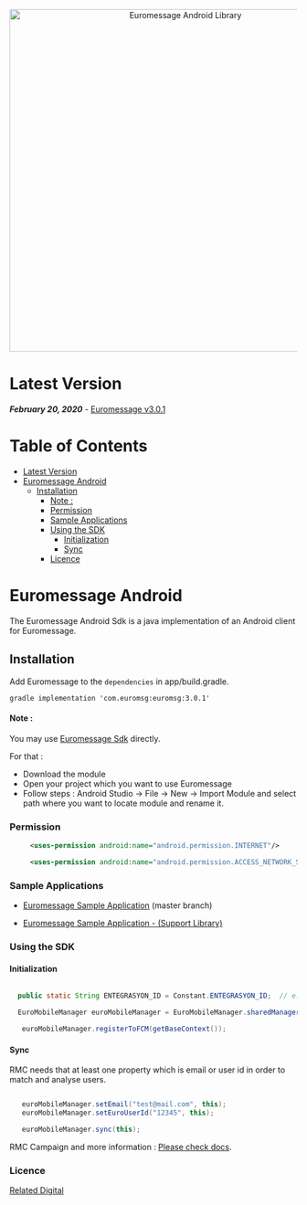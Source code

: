 
<p align="center">
  <a target="_blank" rel="noopener noreferrer" href="https://github.com/relateddigital/euromessage-android"><img src="https://github.com/relateddigital/euromessage-android/blob/heads/feature/carousel_implementation/app/euromessage.png" alt="Euromessage Android Library" width="600" style="max-width:100%;"></a>
</p>


# Latest Version 

***February 20, 2020*** - [Euromessage v3.0.1](https://github.com/relateddigital/euromessage-android/releases/tag/3.0.1) 


# Table of Contents

- [Latest Version](#latest-version)
- [Euromessage Android](#euromessage-android)
  * [Installation](#installation)
      - [Note :](#note--)
    + [Permission](#permission)
    + [Sample Applications](#sample-applications)
    + [Using the SDK](#using-the-sdk)
      - [Initialization](#initialization)
      - [Sync](#sync)
    + [Licence](#licence)


# Euromessage Android

The Euromessage Android Sdk is a java implementation of an Android client for Euromessage.

## Installation

Add Euromessage to the ```dependencies``` in app/build.gradle.

```gradle implementation 'com.euromsg:euromsg:3.0.1' ```
 
#### Note : 

You may use [Euromessage Sdk](https://github.com/relateddigital/euromessage-android/tree/master/euromsg) directly.
  
  For that :
- Download the module
- Open your project which you want to use Euromessage
- Follow steps : Android Studio -> File -> New -> Import Module and select path where you want to locate module and rename it.


### Permission
```xml
     <uses-permission android:name="android.permission.INTERNET"/>

     <uses-permission android:name="android.permission.ACCESS_NETWORK_STATE" /> 
 ```    
    
### Sample Applications 

- [Euromessage Sample Application](https://github.com/relateddigital/euromessage-android/releases/tag/3.0.1) 
 (master branch)

- [Euromessage Sample Application - (Support Library) ](https://github.com/relateddigital/euromessage-android/tree/euromessage-support)

### Using the SDK
 
 #### Initialization
```java

  public static String ENTEGRASYON_ID = Constant.ENTEGRASYON_ID;  // e.g.: "euromessage-android"

  EuroMobileManager euroMobileManager = EuroMobileManager.sharedManager(ENTEGRASYON_ID, this);

   euroMobileManager.registerToFCM(getBaseContext()); 
   ```
  
 #### Sync
 
 RMC needs that at least one property which is email or user id in order to match and analyse users.
 
 ```java
 
    euroMobileManager.setEmail("test@mail.com", this);
    euroMobileManager.setEuroUserId("12345", this);

    euroMobileManager.sync(this);
```
    
RMC Campaign and more information :  [Please check docs](https://docs.relateddigital.com/display/KB/Android+SDK). 

### Licence


 [Related Digital ](https://www.relateddigital.com/)
